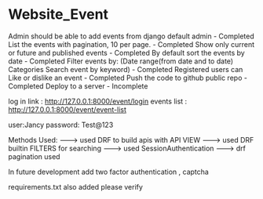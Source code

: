 # Website_Event


Admin should be able to add events from django default admin - Completed
List the events with pagination, 10 per page.  - Completed
Show only current or future and published events  - Completed
By default sort the events by date  - Completed
Filter events by: 
(Date range(from date and to date)
Categories
Search event by keyword)   - Completed
Registered users can Like or dislike an event - Completed
Push the code to github public repo  - Completed
Deploy to a server - Incomplete

log in link : http://127.0.0.1:8000/event/login
events list : http://127.0.0.1:8000/event/event-list

user:Jancy
password: Test@123

Methods Used:
---> used DRF to build apis with API VIEW
---> used DRF builtin  FILTERS for searching
---> used SessionAuthentication
---> drf pagination  used

In future development  add two factor authentication , captcha 

requirements.txt  also added please verify